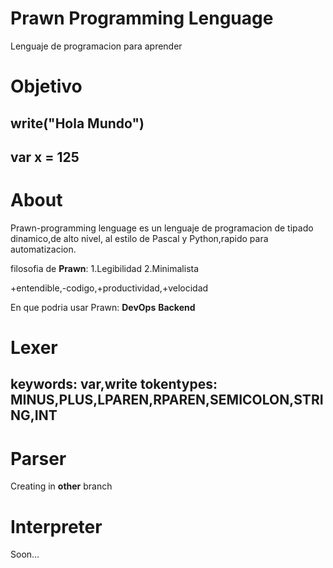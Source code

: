 # Prawn Programming Lenguage
 Lenguaje de programacion para aprender


# Objetivo
write("Hola Mundo")
--
var x = 125
--

# About

Prawn-programming lenguage es un lenguaje de programacion de tipado dinamico,de alto nivel, al estilo de Pascal y Python,rapido para automatizacion.


filosofia de **Prawn**:
1.Legibilidad
2.Minimalista

+entendible,-codigo,+productividad,+velocidad

En que podria usar Prawn:
**DevOps**
**Backend**

# Lexer 
keywords: var,write
tokentypes: MINUS,PLUS,LPAREN,RPAREN,SEMICOLON,STRING,INT
--

# Parser

Creating in **other** branch

# Interpreter

Soon...
